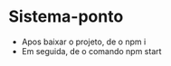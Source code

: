 <h1>Sistema-ponto</h1>

<ul>
  <li>Apos baixar o projeto, de o npm i</li>
  <li>Em seguida, de o comando npm start </li>
</ul>
